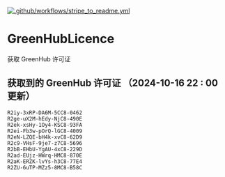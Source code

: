 [![.github/workflows/stripe_to_readme.yml](https://github.com/zjx-kimi/GreenHubLicence/actions/workflows/stripe_to_readme.yml/badge.svg)](https://github.com/zjx-kimi/GreenHubLicence/actions/workflows/stripe_to_readme.yml)
# GreenHubLicence
获取 GreenHub 许可证
## 获取到的 GreenHub 许可证 （2024-10-16 22 : 00 更新）
```
R2iy-3xRP-DA6M-5CC8-0462
R2ge-uX2M-hEdy-NjC8-490E
R2ek-xsHy-1Oy4-KSC8-93FA
R2ei-Fb3w-pOrQ-lGC8-4009
R2eN-LZQE-bH4k-xvC8-62D9
R2c9-VHsF-9je7-z7C8-5696
R2bB-EHbU-YgAU-4xC8-229D
R2ad-EUjz-HWrq-HMC8-870E
R2aK-ERZK-lvYs-h3C8-77E4
R2ZU-6uTP-MZz5-8MC8-B58C
```
